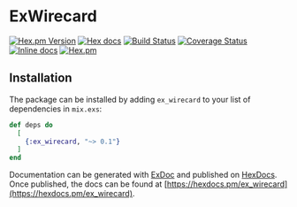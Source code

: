 # ExWirecard

[![Hex.pm Version](http://img.shields.io/hexpm/v/ex_wirecard.svg)](https://hex.pm/packages/ex_wirecard)
[![Hex docs](http://img.shields.io/badge/hex.pm-docs-green.svg?style=flat)](https://hexdocs.pm/ex_wirecard)
[![Build Status](https://travis-ci.org/jshmrtn/ex-wirecard.svg?branch=master)](https://travis-ci.org/jshmrtn/ex-wirecard)
[![Coverage Status](https://coveralls.io/repos/github/jshmrtn/ex-wirecard/badge.svg?branch=master)](https://coveralls.io/github/jshmrtn/ex-wirecard?branch=master)
[![Inline docs](http://inch-ci.org/github/jshmrtn/ex-wirecard.svg)](http://inch-ci.org/github/jshmrtn/ex-wirecard)
[![Hex.pm](https://img.shields.io/hexpm/dt/ex_wirecard.svg)](https://hex.pm/packages/ex_wirecard)

## Installation

The package can be installed by adding `ex_wirecard` to your list of dependencies in `mix.exs`:

```elixir
def deps do
  [
    {:ex_wirecard, "~> 0.1"}
  ]
end
```

Documentation can be generated with [ExDoc](https://github.com/elixir-lang/ex_doc)
and published on [HexDocs](https://hexdocs.pm). Once published, the docs can
be found at [https://hexdocs.pm/ex_wirecard](https://hexdocs.pm/ex_wirecard).
